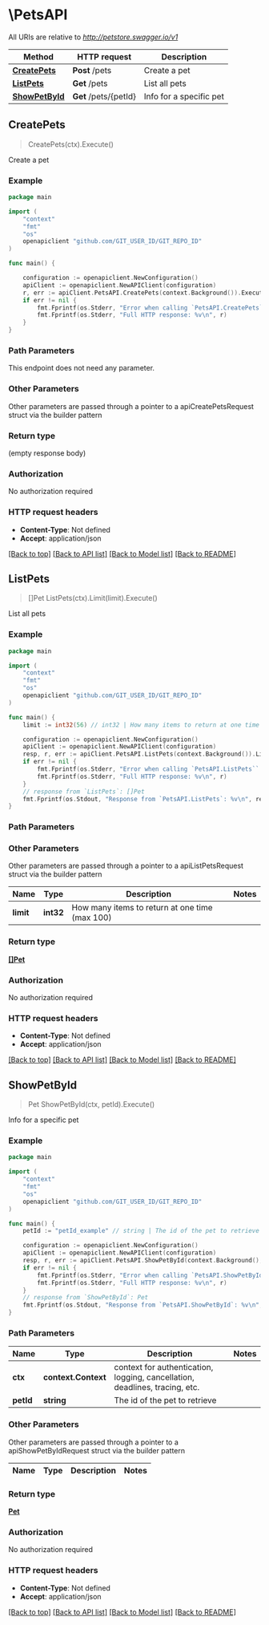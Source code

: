 # \PetsAPI

All URIs are relative to *http://petstore.swagger.io/v1*

Method | HTTP request | Description
------------- | ------------- | -------------
[**CreatePets**](PetsAPI.md#CreatePets) | **Post** /pets | Create a pet
[**ListPets**](PetsAPI.md#ListPets) | **Get** /pets | List all pets
[**ShowPetById**](PetsAPI.md#ShowPetById) | **Get** /pets/{petId} | Info for a specific pet



## CreatePets

> CreatePets(ctx).Execute()

Create a pet

### Example

```go
package main

import (
    "context"
    "fmt"
    "os"
    openapiclient "github.com/GIT_USER_ID/GIT_REPO_ID"
)

func main() {

    configuration := openapiclient.NewConfiguration()
    apiClient := openapiclient.NewAPIClient(configuration)
    r, err := apiClient.PetsAPI.CreatePets(context.Background()).Execute()
    if err != nil {
        fmt.Fprintf(os.Stderr, "Error when calling `PetsAPI.CreatePets``: %v\n", err)
        fmt.Fprintf(os.Stderr, "Full HTTP response: %v\n", r)
    }
}
```

### Path Parameters

This endpoint does not need any parameter.

### Other Parameters

Other parameters are passed through a pointer to a apiCreatePetsRequest struct via the builder pattern


### Return type

 (empty response body)

### Authorization

No authorization required

### HTTP request headers

- **Content-Type**: Not defined
- **Accept**: application/json

[[Back to top]](#) [[Back to API list]](../README.md#documentation-for-api-endpoints)
[[Back to Model list]](../README.md#documentation-for-models)
[[Back to README]](../README.md)


## ListPets

> []Pet ListPets(ctx).Limit(limit).Execute()

List all pets

### Example

```go
package main

import (
    "context"
    "fmt"
    "os"
    openapiclient "github.com/GIT_USER_ID/GIT_REPO_ID"
)

func main() {
    limit := int32(56) // int32 | How many items to return at one time (max 100) (optional)

    configuration := openapiclient.NewConfiguration()
    apiClient := openapiclient.NewAPIClient(configuration)
    resp, r, err := apiClient.PetsAPI.ListPets(context.Background()).Limit(limit).Execute()
    if err != nil {
        fmt.Fprintf(os.Stderr, "Error when calling `PetsAPI.ListPets``: %v\n", err)
        fmt.Fprintf(os.Stderr, "Full HTTP response: %v\n", r)
    }
    // response from `ListPets`: []Pet
    fmt.Fprintf(os.Stdout, "Response from `PetsAPI.ListPets`: %v\n", resp)
}
```

### Path Parameters



### Other Parameters

Other parameters are passed through a pointer to a apiListPetsRequest struct via the builder pattern


Name | Type | Description  | Notes
------------- | ------------- | ------------- | -------------
 **limit** | **int32** | How many items to return at one time (max 100) | 

### Return type

[**[]Pet**](Pet.md)

### Authorization

No authorization required

### HTTP request headers

- **Content-Type**: Not defined
- **Accept**: application/json

[[Back to top]](#) [[Back to API list]](../README.md#documentation-for-api-endpoints)
[[Back to Model list]](../README.md#documentation-for-models)
[[Back to README]](../README.md)


## ShowPetById

> Pet ShowPetById(ctx, petId).Execute()

Info for a specific pet

### Example

```go
package main

import (
    "context"
    "fmt"
    "os"
    openapiclient "github.com/GIT_USER_ID/GIT_REPO_ID"
)

func main() {
    petId := "petId_example" // string | The id of the pet to retrieve

    configuration := openapiclient.NewConfiguration()
    apiClient := openapiclient.NewAPIClient(configuration)
    resp, r, err := apiClient.PetsAPI.ShowPetById(context.Background(), petId).Execute()
    if err != nil {
        fmt.Fprintf(os.Stderr, "Error when calling `PetsAPI.ShowPetById``: %v\n", err)
        fmt.Fprintf(os.Stderr, "Full HTTP response: %v\n", r)
    }
    // response from `ShowPetById`: Pet
    fmt.Fprintf(os.Stdout, "Response from `PetsAPI.ShowPetById`: %v\n", resp)
}
```

### Path Parameters


Name | Type | Description  | Notes
------------- | ------------- | ------------- | -------------
**ctx** | **context.Context** | context for authentication, logging, cancellation, deadlines, tracing, etc.
**petId** | **string** | The id of the pet to retrieve | 

### Other Parameters

Other parameters are passed through a pointer to a apiShowPetByIdRequest struct via the builder pattern


Name | Type | Description  | Notes
------------- | ------------- | ------------- | -------------


### Return type

[**Pet**](Pet.md)

### Authorization

No authorization required

### HTTP request headers

- **Content-Type**: Not defined
- **Accept**: application/json

[[Back to top]](#) [[Back to API list]](../README.md#documentation-for-api-endpoints)
[[Back to Model list]](../README.md#documentation-for-models)
[[Back to README]](../README.md)

